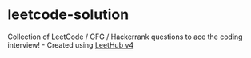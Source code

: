 # leetcode-solution
Collection of LeetCode / GFG / Hackerrank questions to ace the coding interview! - Created using [LeetHub v4](https://github.com/gaulghost)
